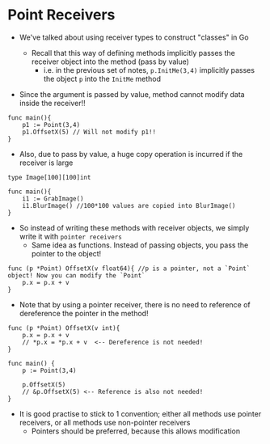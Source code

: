 # Point Receivers

- We've talked about using receiver types to construct "classes" in Go
    - Recall that this way of defining methods implicitly passes the receiver object into the method (pass by value)
        - i.e. in the previous set of notes, `p.InitMe(3,4)` implicitly passes the object `p` into the `InitMe` method

- Since the argument is passed by value, method cannot modify data inside the receiver!!

```
func main(){
    p1 := Point(3,4)
    p1.OffsetX(5) // Will not modify p1!!
}
```

- Also, due to pass by value, a huge copy operation is incurred if the receiver is large

```
type Image[100][100]int

func main(){
    i1 := GrabImage()
    i1.BlurImage() //100*100 values are copied into BlurImage()
}
```

- So instead of writing these methods with receiver objects, we simply write it with `pointer receivers`  
    - Same idea as functions. Instead of passing objects, you pass the pointer to the object!

```
func (p *Point) OffsetX(v float64){ //p is a pointer, not a `Point` object! Now you can modify the `Point`
    p.x = p.x + v
}
```

- Note that by using a pointer receiver, there is no need to reference of dereference the pointer in the method!

```
func (p *Point) OffsetX(v int){
    p.x = p.x + v
    // *p.x = *p.x + v  <-- Dereference is not needed!
}

func main() {
    p := Point(3,4)
    
    p.OffsetX(5) 
    // &p.OffsetX(5) <-- Reference is also not needed!
}
```

- It is good practise to stick to 1 convention; either all methods use pointer receivers, or all methods use non-pointer receivers
    - Pointers should be preferred, because this allows modification